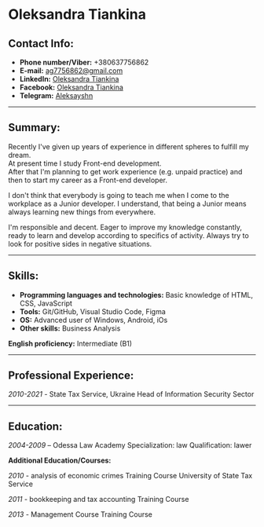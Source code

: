 
# Oleksandra Tiankina

## Contact Info:

* **Phone number/Viber:**  +380637756862  
* **E-mail:**  [ag7756862@gmail.com](mailto:ag7756862@gmail.com)
* **LinkedIn:**  [Oleksandra Tiankina](https://www.linkedin.com/in/aleksayshn/)
* **Facebook:**  [Oleksandra Tiankina](https://www.facebook.com/alexsashka.belaruska)
* **Telegram:**  [Aleksayshn](https://t.me/Aleksayshn)
  

---

## Summary: 

Recently I've given up years of experience in different spheres to fulfill my dream.  
At present time I study Front-end development.  
After that I'm planning to get work experience (e.g. unpaid practice) and then to start my career as a Front-end developer.

I don't think that everybody is going to teach me when I come to the workplace as a Junior developer. 
I understand, that being a Junior means always learning new things from everywhere.

I'm responsible and decent.
Eager to improve my knowledge constantly, ready to learn and develop according to specifics of activity.
Always try to look for positive sides in negative situations.

---

## Skills:

* **Programming languages and technologies:**  Basic knowledge of HTML, CSS, JavaScript
* **Tools:**  Git/GitHub, Visual Studio Code, Figma
* **OS:**  Advanced user of Windows, Android, iOs  
* **Other skills:**  Business Analysis

**English proficiency:**  Intermediate (B1)

---

## Professional Experience:

*2010-2021* - State Tax Service, Ukraine
Head of Information Security Sector

---

## Education:

*2004-2009* – Odessa Law Academy
Specialization: law
Qualification: lawer

**Additional Education/Courses:** 

*2010* - analysis of economic crimes Training Course
University of State Tax Service

*2011* - bookkeeping and tax accounting 
Training Course

*2013* - Management Course
Training Course
